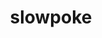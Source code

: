 ---
id: 79
title: slowpoke
types: [water,psychic]
image: https://raw.githubusercontent.com/PokeAPI/sprites/master/sprites/pokemon/79.png
---